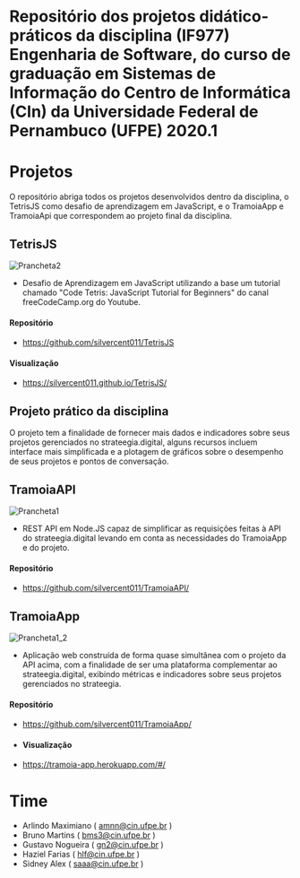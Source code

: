 # Repositório dos projetos didático-práticos da disciplina (IF977) Engenharia de Software, do curso de graduação em Sistemas de Informação do Centro de Informática (CIn) da Universidade Federal de Pernambuco (UFPE) 2020.1

# Projetos
O repositório abriga todos os projetos desenvolvidos dentro da disciplina, o TetrisJS como desafio de aprendizagem em JavaScript, e o TramoiaApp e TramoiaApi que correspondem ao projeto final da disciplina.

## TetrisJS
![Prancheta2](https://user-images.githubusercontent.com/38598808/116462732-2eb63b00-a840-11eb-895d-9bad324f7dc7.png)
* Desafio de Aprendizagem em JavaScript utilizando a base um tutorial chamado "Code Tetris: JavaScript Tutorial for Beginners" do canal freeCodeCamp.org do Youtube.
#### Repositório
* https://github.com/silvercent011/TetrisJS
#### Visualização
* https://silvercent011.github.io/TetrisJS/

## Projeto prático da disciplina
O projeto tem a finalidade de fornecer mais dados e indicadores sobre seus projetos gerenciados no strateegia.digital, alguns recursos incluem interface mais simplificada e a plotagem de gráficos sobre o desempenho de seus projetos e pontos de conversação.

## TramoiaAPI
![Prancheta1](https://user-images.githubusercontent.com/38598808/116462726-2d850e00-a840-11eb-92ab-545d62b6c96e.png)
* REST API em Node.JS capaz de simplificar as requisições feitas à API do strateegia.digital levando em conta as necessidades do TramoiaApp e do projeto.
#### Repositório
* https://github.com/silvercent011/TramoiaAPI/

## TramoiaApp
![Prancheta1_2](https://user-images.githubusercontent.com/38598808/116462731-2eb63b00-a840-11eb-8d2b-a420d35877cc.png)
* Aplicação web construída de forma quase simultânea com o projeto da API acima, com a finalidade de ser uma plataforma complementar ao strateegia.digital, exibindo métricas e indicadores sobre seus projetos gerenciados no strateegia.

#### Repositório
* https://github.com/silvercent011/TramoiaApp/
* #### Visualização
* https://tramoia-app.herokuapp.com/#/

# Time
* Arlindo Maximiano ( amnn@cin.ufpe.br )
* Bruno Martins ( bms3@cin.ufpe.br )
* Gustavo Nogueira ( gn2@cin.ufpe.br )
* Haziel Farias ( hlf@cin.ufpe.br )
* Sidney Alex ( saaa@cin.ufpe.br )
